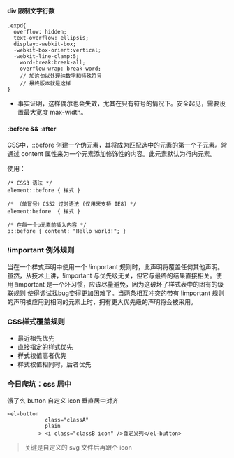 #### div 限制文字行数

```
.expd{
  overflow: hidden;
  text-overflow: ellipsis;
  display:-webkit-box;
  -webkit-box-orient:vertical;
  -webkit-line-clamp:5;
    word-break:break-all;
    overflow-wrap: break-word;
    // 加这句以处理纯数字和特殊符号
    // 最终版本就是这样
}
```

- 事实证明，这样偶尔也会失效，尤其在只有符号的情况下。安全起见，需要设置最大宽度 max-width。

#### :before && :after

CSS中，::before 创建一个伪元素，其将成为匹配选中的元素的第一个子元素。常通过 content 属性来为一个元素添加修饰性的内容。此元素默认为行内元素。

使用：

```
/* CSS3 语法 */
element::before { 样式 }  

/* （单冒号）CSS2 过时语法 (仅用来支持 IE8) */
element:before  { 样式 }  

/* 在每一个p元素前插入内容 */
p::before { content: "Hello world!"; }
```

### !important 例外规则

当在一个样式声明中使用一个 !important 规则时，此声明将覆盖任何其他声明。虽然，从技术上讲，!important 与优先级无关，但它与最终的结果直接相关。使用 !important 是一个坏习惯，应该尽量避免，因为这破坏了样式表中的固有的级联规则 使得调试找bug变得更加困难了。当两条相互冲突的带有 !important 规则的声明被应用到相同的元素上时，拥有更大优先级的声明将会被采用。

### CSS样式覆盖规则

- 最近祖先优先
- 直接指定的样式优先
- 样式权值高者优先
- 样式权值相同时，后者优先 


### 今日爬坑：css 居中

饿了么 button 自定义 icon 垂直居中对齐

```
<el-button 
            class="classA"
            plain
          > <i class="classB icon" />自定义列</el-button>
```

> 关键是自定义的 svg 文件后再跟个 icon
